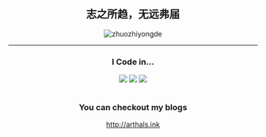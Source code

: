 <div align="center">
  
## 志之所趋，无远弗届


<!-- <p align="center"> -->
<!--   <img src="" width="100%" title="Intro Card" alt="Intro Card"> -->
<!-- </p> -->
<p align="center">
  <img src="https://github-readme-stats.vercel.app/api?username=zhuozhiyongde&show_icons=true&theme=radical&title_color=FFE652&text_color=71DFE7&hide_border=1&border_radius=10" alt="zhuozhiyongde">
  </p>


---
### I Code in...
<img src="https://img.shields.io/badge/-Python-E8F6EF?style=flat&logo=python&logoColor=ffffff">    <img src="https://img.shields.io/badge/-CSS-B8DFD8?style=flat&logo=css3&logoColor=ffffff">    <img src="https://img.shields.io/badge/-C++-FFE194?style=flat&logo=cplusplus&logoColor=ffffff">
<p align="center">
  <img src="">
</p>

### You can checkout my blogs
http://arthals.ink
  </div>
